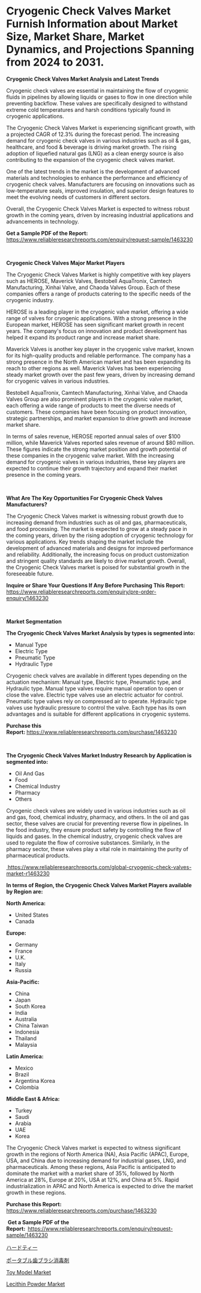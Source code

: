 <p><h1>Cryogenic Check Valves Market Furnish Information about Market Size, Market Share, Market Dynamics, and Projections Spanning from 2024 to 2031.</h1></p><p><strong>Cryogenic Check Valves Market Analysis and Latest Trends</strong></p>
<p><p>Cryogenic check valves are essential in maintaining the flow of cryogenic fluids in pipelines by allowing liquids or gases to flow in one direction while preventing backflow. These valves are specifically designed to withstand extreme cold temperatures and harsh conditions typically found in cryogenic applications.</p><p>The Cryogenic Check Valves Market is experiencing significant growth, with a projected CAGR of 12.3% during the forecast period. The increasing demand for cryogenic check valves in various industries such as oil & gas, healthcare, and food & beverage is driving market growth. The rising adoption of liquefied natural gas (LNG) as a clean energy source is also contributing to the expansion of the cryogenic check valves market.</p><p>One of the latest trends in the market is the development of advanced materials and technologies to enhance the performance and efficiency of cryogenic check valves. Manufacturers are focusing on innovations such as low-temperature seals, improved insulation, and superior design features to meet the evolving needs of customers in different sectors.</p><p>Overall, the Cryogenic Check Valves Market is expected to witness robust growth in the coming years, driven by increasing industrial applications and advancements in technology.</p></p>
<p><strong>Get a Sample PDF of the Report:&nbsp;</strong> <a href="https://www.reliableresearchreports.com/enquiry/request-sample/1463230">https://www.reliableresearchreports.com/enquiry/request-sample/1463230</a></p>
<p>&nbsp;</p>
<p><strong>Cryogenic Check Valves Major Market Players</strong></p>
<p><p>The Cryogenic Check Valves Market is highly competitive with key players such as HEROSE, Maverick Valves, Bestobell AquaTronix, Camtech Manufacturing, Xinhai Valve, and Chaoda Valves Group. Each of these companies offers a range of products catering to the specific needs of the cryogenic industry.</p><p>HEROSE is a leading player in the cryogenic valve market, offering a wide range of valves for cryogenic applications. With a strong presence in the European market, HEROSE has seen significant market growth in recent years. The company's focus on innovation and product development has helped it expand its product range and increase market share.</p><p>Maverick Valves is another key player in the cryogenic valve market, known for its high-quality products and reliable performance. The company has a strong presence in the North American market and has been expanding its reach to other regions as well. Maverick Valves has been experiencing steady market growth over the past few years, driven by increasing demand for cryogenic valves in various industries.</p><p>Bestobell AquaTronix, Camtech Manufacturing, Xinhai Valve, and Chaoda Valves Group are also prominent players in the cryogenic valve market, each offering a wide range of products to meet the diverse needs of customers. These companies have been focusing on product innovation, strategic partnerships, and market expansion to drive growth and increase market share.</p><p>In terms of sales revenue, HEROSE reported annual sales of over $100 million, while Maverick Valves reported sales revenue of around $80 million. These figures indicate the strong market position and growth potential of these companies in the cryogenic valve market. With the increasing demand for cryogenic valves in various industries, these key players are expected to continue their growth trajectory and expand their market presence in the coming years.</p></p>
<p>&nbsp;</p>
<p><strong>What Are The Key Opportunities For Cryogenic Check Valves Manufacturers?</strong></p>
<p><p>The Cryogenic Check Valves market is witnessing robust growth due to increasing demand from industries such as oil and gas, pharmaceuticals, and food processing. The market is expected to grow at a steady pace in the coming years, driven by the rising adoption of cryogenic technology for various applications. Key trends shaping the market include the development of advanced materials and designs for improved performance and reliability. Additionally, the increasing focus on product customization and stringent quality standards are likely to drive market growth. Overall, the Cryogenic Check Valves market is poised for substantial growth in the foreseeable future.</p></p>
<p><strong>Inquire or Share Your Questions If Any Before Purchasing This Report:</strong> <a href="https://www.reliableresearchreports.com/enquiry/pre-order-enquiry/1463230">https://www.reliableresearchreports.com/enquiry/pre-order-enquiry/1463230</a></p>
<p>&nbsp;</p>
<p><strong>Market Segmentation</strong></p>
<p><strong>The Cryogenic Check Valves Market Analysis by types is segmented into:</strong></p>
<p><ul><li>Manual Type</li><li>Electric Type</li><li>Pneumatic Type</li><li>Hydraulic Type</li></ul></p>
<p><p>Cryogenic check valves are available in different types depending on the actuation mechanism: Manual type, Electric type, Pneumatic type, and Hydraulic type. Manual type valves require manual operation to open or close the valve. Electric type valves use an electric actuator for control. Pneumatic type valves rely on compressed air to operate. Hydraulic type valves use hydraulic pressure to control the valve. Each type has its own advantages and is suitable for different applications in cryogenic systems.</p></p>
<p><strong>Purchase this Report:&nbsp;</strong><a href="https://www.reliableresearchreports.com/purchase/1463230">https://www.reliableresearchreports.com/purchase/1463230</a></p>
<p>&nbsp;</p>
<p><strong>The Cryogenic Check Valves Market Industry Research by Application is segmented into:</strong></p>
<p><ul><li>Oil And Gas</li><li>Food</li><li>Chemical Industry</li><li>Pharmacy</li><li>Others</li></ul></p>
<p><p>Cryogenic check valves are widely used in various industries such as oil and gas, food, chemical industry, pharmacy, and others. In the oil and gas sector, these valves are crucial for preventing reverse flow in pipelines. In the food industry, they ensure product safety by controlling the flow of liquids and gases. In the chemical industry, cryogenic check valves are used to regulate the flow of corrosive substances. Similarly, in the pharmacy sector, these valves play a vital role in maintaining the purity of pharmaceutical products.</p></p>
<p><a href="https://www.reliableresearchreports.com/global-cryogenic-check-valves-market-r1463230">&nbsp;https://www.reliableresearchreports.com/global-cryogenic-check-valves-market-r1463230</a></p>
<p><strong>In terms of Region, the Cryogenic Check Valves Market Players available by Region are:</strong></p>
<p>
    <p> <strong> North America: </strong>
        <ul>
            <li>United States</li>
            <li>Canada</li>
        </ul>
        </p> 
    <p> <strong> Europe: </strong>
        <ul>
            <li>Germany</li>
            <li>France</li>
            <li>U.K.</li>
            <li>Italy</li>
            <li>Russia</li>
        </ul>
        </p> 
    <p> <strong> Asia-Pacific: </strong>
        <ul>
            <li>China</li>
            <li>Japan</li>
            <li>South Korea</li>
            <li>India</li>
            <li>Australia</li>
            <li>China Taiwan</li>
            <li>Indonesia</li>
            <li>Thailand</li>
            <li>Malaysia</li>
        </ul>
        </p> 
    <p> <strong> Latin America: </strong>
        <ul>
            <li>Mexico</li>
            <li>Brazil</li>
            <li>Argentina Korea</li>
            <li>Colombia</li>
        </ul>
        </p> 
    <p> <strong> Middle East & Africa: </strong>
        <ul>
            <li>Turkey</li>
            <li>Saudi</li>
            <li>Arabia</li>
            <li>UAE</li>
            <li>Korea</li>
        </ul>
    </p>
    </p>
<p><p>The Cryogenic Check Valves market is expected to witness significant growth in the regions of North America (NA), Asia Pacific (APAC), Europe, USA, and China due to increasing demand for industrial gases, LNG, and pharmaceuticals. Among these regions, Asia Pacific is anticipated to dominate the market with a market share of 35%, followed by North America at 28%, Europe at 20%, USA at 12%, and China at 5%. Rapid industrialization in APAC and North America is expected to drive the market growth in these regions.</p></p>
<p><strong>Purchase this Report: </strong><a href="https://www.reliableresearchreports.com/purchase/1463230">https://www.reliableresearchreports.com/purchase/1463230</a></p>
<p>&nbsp;<strong>Get a Sample PDF of the Report:&nbsp;&nbsp;</strong><a href="https://www.reliableresearchreports.com/enquiry/request-sample/1463230">https://www.reliableresearchreports.com/enquiry/request-sample/1463230</a></p>
<p><strong></strong></p>
<p><p><a href="https://github.com/LeanneBruen2023/Market-Research-Report-List-1/blob/main/301315930800.md">ハードティー</a></p><p><a href="https://github.com/cnnriuez22368/Market-Research-Report-List-1/blob/main/484180230799.md">ポータブル歯ブラシ消毒剤</a></p><p><a href="https://www.linkedin.com/pulse/toy-model-market-outlook-industry-overview-forecast-2024-n5j7c?trackingId=pnIY%2FxrAykQgV8vcMHfO3A%3D%3D">Toy Model Market</a></p><p><a href="https://www.linkedin.com/pulse/lecithin-powder-market-key-successful-business-strategy-forecast-pgvwe?trackingId=iX3K%2BAqmhmjTHMBocuyIXQ%3D%3D">Lecithin Powder Market</a></p></p>